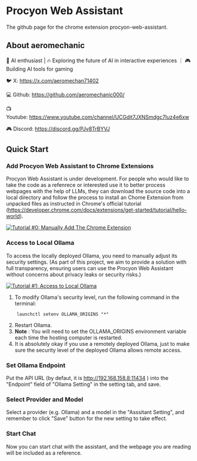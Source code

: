 # Procyon Web Assistant


The github page for the chrome extension procyon-web-assistant.

## About aeromechanic

🚀 AI enthusiast | 🔥 Exploring the future of AI in interactive experiences ｜ 🎮 Building AI tools for gaming 

🐦 X: https://x.com/aeromechan71402

💻 Github: https://github.com/aeromechanic000/

📺 Youtube: https://www.youtube.com/channel/UCGdit7JXNSmdgc7Iuz4e6xw

🎮 Discord: https://discord.gg/PJv8TrBYVJ

## Quick Start

### Add Procyon Web Assistant to Chrome Extensions 

Procyon Web Assistant is under development. For people who would like to take the code as a refenrece or interested use it to better process webpages with the help of LLMs, they can download the source code into a local directory and follow the process to install an Chome Extension from unpacked files as instructed in Chrome's official tutorial
(https://developer.chrome.com/docs/extensions/get-started/tutorial/hello-world).

[![Tutorial #0: Manually Add The Chrome Extension](https://img.youtube.com/vi/Q_jdB3hdS84/0.jpg)](https://www.youtube.com/watch?v=Q_jdB3hdS84)

### Access to Local Ollama

To access the locally deployed Ollama, you need to manually adjust its security settings.
(As part of this project, we aim to provide a solution with full transparency, ensuring users can use the Procyon Web Assistant without concerns about privacy leaks or security risks.)

[![Tutorial #1: Access to Local Ollama](https://img.youtube.com/vi/X1uTVUjqh40/0.jpg)](https://www.youtube.com/watch?v=X1uTVUjqh40)

1. To modify Ollama's security level, run the following command in the terminal:

```
    launchctl setenv OLLAMA_ORIGINS "*"
```

2. Restart Ollama.
3. **Note** : You will need to set the OLLAMA_ORIGINS environment variable each time the hosting computer is restarted.
4. It is absolutely okay if you use a remotely deployed Ollama, just to make sure the security level of the deployed Ollama allows remote access. 

### Set Ollama Endpoint 

Put the API URL (by defaut, it is http://192.168.158.8:11434 ) into the "Endpoint" field of "Ollama Setting" in the setting tab, and save.

### Select Provider and Model

Select a provider (e.g. Ollama) and a model in the "Asssitant Setting", and remember to click "Save" button for the new setting to take effect.

### Start Chat

Now you can start chat with the assistant, and the webpage you are reading will be included as a reference.

